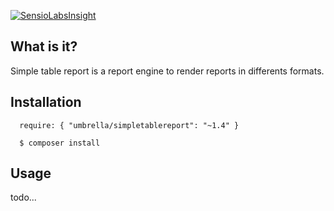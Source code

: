 [![SensioLabsInsight](https://insight.sensiolabs.com/projects/4f29875f-ef43-416a-9cd5-95faaf868bcc/small.png)](https://insight.sensiolabs.com/projects/4f29875f-ef43-416a-9cd5-95faaf868bcc)

What is it?
----------

Simple table report is a report engine to render reports in differents formats.

Installation
----------

```shell
  require: { "umbrella/simpletablereport": "~1.4" }
  
  $ composer install
``` 

Usage
----------

todo...
